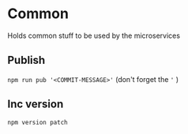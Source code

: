 # Common

Holds common stuff to be used by the microservices

## Publish

`npm run pub '<COMMIT-MESSAGE>'` (don't forget the `'` )

## Inc version

`npm version patch`